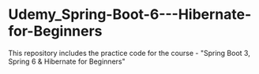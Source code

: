 # Udemy_Spring-Boot-6---Hibernate-for-Beginners
This repository includes the practice code for the course - "Spring Boot 3, Spring 6 &amp; Hibernate for Beginners" 
